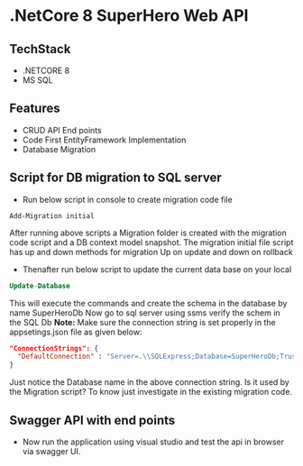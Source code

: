 # .NetCore 8 SuperHero Web API

## TechStack
 - .NETCORE 8
 - MS SQL

## Features
  - CRUD API End points
  - Code First EntityFramework Implementation
  - Database Migration

## Script for DB migration to SQL server
  - Run below script in console to create migration code file
  ```script
  Add-Migration initial
  ```
  After running above scripts a Migration folder is created with the migration code script and a DB context model snapshot.
  The migration initial file script has up and down methods for migration
  Up on update and down on rollback

  - Thenafter run below script to update the current data base on your local
  ```sql
  Update-Database
  ```
  This will execute the commands and create the schema in the database by name SuperHeroDb
  Now go to sql server using ssms verify the schem in the SQL Db
  __Note:__ Make sure the connection string is set properly in the appsetings.json file as given below:
  ```json
  "ConnectionStrings": {
    "DefaultConnection" : "Server=.\\SQLExpress;Database=SuperHeroDb;Trusted_Connection=true;TrustServerCertificate=true"
  }
  ```
  Just notice the Database name in the above connection string. Is it used by the Migration script? To know just investigate in the existing migration code.

## Swagger API with end points
  - Now run the application using visual studio and test the api in browser via swagger UI.
  
 
